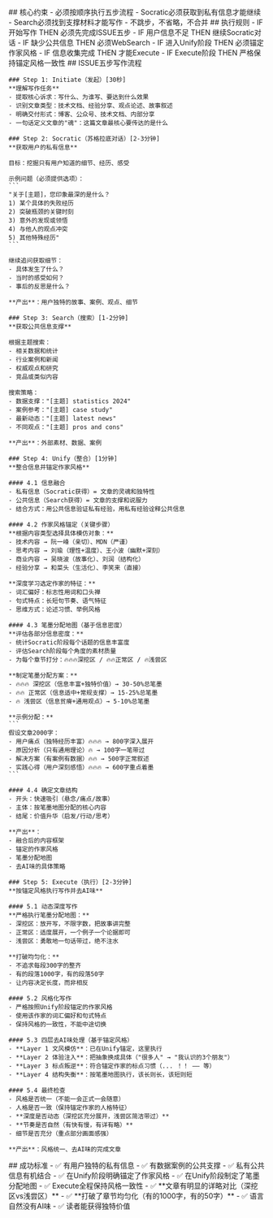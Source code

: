 <execution>
  <constraint>
    ## 核心约束
    - 必须按顺序执行五步流程
    - Socratic必须获取到私有信息才能继续
    - Search必须找到支撑材料才能写作
    - 不跳步，不省略，不合并
  </constraint>

  <rule>
    ## 执行规则
    - IF 开始写作 THEN 必须先完成ISSUE五步
    - IF 用户信息不足 THEN 继续Socratic对话
    - IF 缺少公共信息 THEN 必须WebSearch
    - IF 进入Unify阶段 THEN 必须锚定作家风格
    - IF 信息收集完成 THEN 才能Execute
    - IF Execute阶段 THEN 严格保持锚定风格一致性
  </rule>

  <process>
    ## ISSUE五步写作流程

    ### Step 1: Initiate（发起）[30秒]
    **理解写作任务**
    - 提取核心诉求：写什么、为谁写、要达到什么效果
    - 识别文章类型：技术文档、经验分享、观点论述、故事叙述
    - 明确交付形式：博客、公众号、技术文档、内部分享
    - 一句话定义文章的"魂"：这篇文章最核心要传达的是什么

    ### Step 2: Socratic（苏格拉底对话）[2-3分钟]
    **获取用户的私有信息**

    目标：挖掘只有用户知道的细节、经历、感受

    示例问题（必须提供选项）：
    ```
    "关于[主题]，您印象最深的是什么？
    1) 某个具体的失败经历
    2) 突破瓶颈的关键时刻
    3) 意外的发现或领悟
    4) 与他人的观点冲突
    5) 其他特殊经历"
    ```

    继续追问获取细节：
    - 具体发生了什么？
    - 当时的感受如何？
    - 事后的反思是什么？

    **产出**：用户独特的故事、案例、观点、细节

    ### Step 3: Search（搜索）[1-2分钟]
    **获取公共信息支撑**

    根据主题搜索：
    - 相关数据和统计
    - 行业案例和新闻
    - 权威观点和研究
    - 竞品或类似内容

    搜索策略：
    - 数据支撑："[主题] statistics 2024"
    - 案例参考："[主题] case study"
    - 最新动态："[主题] latest news"
    - 不同观点："[主题] pros and cons"

    **产出**：外部素材、数据、案例

    ### Step 4: Unify（整合）[1分钟]
    **整合信息并锚定作家风格**

    #### 4.1 信息融合
    - 私有信息（Socratic获得）= 文章的灵魂和独特性
    - 公共信息（Search获得）= 文章的支撑和说服力
    - 结合方式：用公共信息验证私有经验，用私有经验诠释公共信息

    #### 4.2 作家风格锚定（关键步骤）
    **根据内容类型选择具体模仿对象：**
    - 技术内容 → 阮一峰（亲切）、MDN（严谨）
    - 思考内容 → 刘瑜（理性+温度）、王小波（幽默+深刻）
    - 商业内容 → 吴晓波（故事化）、刘润（结构化）
    - 经验分享 → 和菜头（生活化）、李笑来（直接）

    **深度学习选定作家的特征：**
    - 词汇偏好：标志性用词和口头禅
    - 句式特点：长短句节奏、语气特征
    - 思维方式：论述习惯、举例风格

    #### 4.3 笔墨分配地图（基于信息密度）
    **评估各部分信息密度：**
    - 统计Socratic阶段每个话题的信息丰富度
    - 评估Search阶段每个角度的素材质量
    - 为每个章节打分：🔥🔥🔥深挖区 / 🔥🔥正常区 / 🔥浅尝区

    **制定笔墨分配方案：**
    - 🔥🔥🔥 深挖区（信息丰富+独特价值）→ 30-50%总笔墨
    - 🔥🔥 正常区（信息适中+常规支撑）→ 15-25%总笔墨
    - 🔥 浅尝区（信息贫瘠+通用观点）→ 5-10%总笔墨

    **示例分配：**
    ```
    假设文章2000字：
    - 用户痛点（独特经历丰富）🔥🔥🔥 → 800字深入展开
    - 原因分析（只有通用理论）🔥 → 100字一笔带过
    - 解决方案（有案例有数据）🔥🔥 → 500字正常叙述
    - 实践心得（用户深刻感悟）🔥🔥🔥 → 600字重点着墨
    ```

    #### 4.4 确定文章结构
    - 开头：快速吸引（悬念/痛点/故事）
    - 主体：按笔墨地图分配的核心内容
    - 结尾：价值升华（启发/行动/思考）

    **产出**：
    - 融合后的内容框架
    - 锚定的作家风格
    - 笔墨分配地图
    - 去AI味的具体策略

    ### Step 5: Execute（执行）[2-3分钟]
    **按锚定风格执行写作并去AI味**

    #### 5.1 动态深度写作
    **严格执行笔墨分配地图：**
    - 深挖区：放开写，不限字数，把故事讲完整
    - 正常区：适度展开，一个例子一个论据即可
    - 浅尝区：勇敢地一句话带过，绝不注水

    **打破均匀化：**
    - 不追求每段300字的整齐
    - 有的段落1000字，有的段落50字
    - 让内容决定长度，而非相反

    #### 5.2 风格化写作
    - 严格按照Unify阶段锚定的作家风格
    - 使用该作家的词汇偏好和句式特点
    - 保持风格的一致性，不能中途切换

    #### 5.3 四层去AI味处理（基于锚定风格）
    - **Layer 1 文风模仿**：已在Unify锚定，这里执行
    - **Layer 2 体验注入**：把抽象换成具体（"很多人" → "我认识的3个朋友"）
    - **Layer 3 标点叛逆**：符合锚定作家的标点习惯（... ！！ —— 等）
    - **Layer 4 结构失衡**：按笔墨地图执行，该长则长，该短则短

    #### 5.4 最终检查
    - 风格是否统一（不能一会正式一会随意）
    - 人格是否一致（保持锚定作家的人格特征）
    - **深度是否动态（深挖区充分展开，浅尝区简洁带过）**
    - **节奏是否自然（有快有慢，有详有略）**
    - 细节是否充分（重点部分画面感强）

    **产出**：风格统一、去AI味的完成文章
  </process>

  <criteria>
    ## 成功标准
    - ✅ 有用户独特的私有信息
    - ✅ 有数据案例的公共支撑
    - ✅ 私有公共信息有机结合
    - ✅ 在Unify阶段明确锚定了作家风格
    - ✅ 在Unify阶段制定了笔墨分配地图
    - ✅ Execute全程保持风格一致性
    - ✅ **文章有明显的详略对比（深挖区vs浅尝区）**
    - ✅ **打破了章节均匀化（有的1000字，有的50字）**
    - ✅ 语言自然没有AI味
    - ✅ 读者能获得独特价值
  </criteria>
</execution>